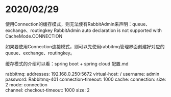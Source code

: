2020/02/29 
================== 

使用Connection的缓存模式，则无法使有RabbitAdmin来声明：queue、exchange、routingkey
RabbitAdmin auto declaration is not supported with CacheMode.CONNECTION

如果要使用Connection连接模式，则可以先使用rabbitmq管理界面创建好对应的queue、exchange、routingkey。

缓存模式的介绍可以看：spring boot + spring cloud 配置.md


  rabbitmq:
    addresses: 192.168.0.250:5672
    virtual-host: /
    username: admin
    password: Rabbitmq-401
    connection-timeout: 1000
    cache:
      connection:
        size: 2
        mode: connection    
      channel:
        checkout-timeout: 1000
        size: 2
      

